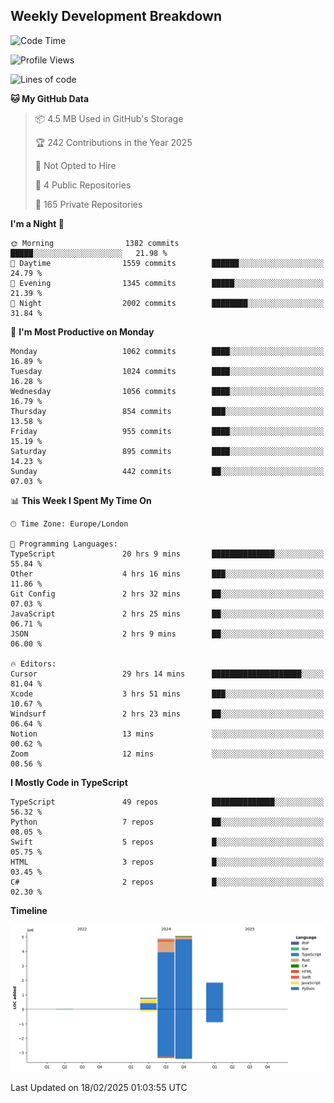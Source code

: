 


## Weekly Development Breakdown
<!--START_SECTION:waka-->
![Code Time](http://img.shields.io/badge/Code%20Time-1%2C974%20hrs%2016%20mins-blue)

![Profile Views](http://img.shields.io/badge/Profile%20Views-0-blue)

![Lines of code](https://img.shields.io/badge/From%20Hello%20World%20I%27ve%20Written-12.6%20million%20lines%20of%20code-blue)

**🐱 My GitHub Data** 

> 📦 4.5 MB Used in GitHub's Storage 
 > 
> 🏆 242 Contributions in the Year 2025
 > 
> 🚫 Not Opted to Hire
 > 
> 📜 4 Public Repositories 
 > 
> 🔑 165 Private Repositories 
 > 
**I'm a Night 🦉** 

```text
🌞 Morning                1382 commits        █████░░░░░░░░░░░░░░░░░░░░   21.98 % 
🌆 Daytime                1559 commits        ██████░░░░░░░░░░░░░░░░░░░   24.79 % 
🌃 Evening                1345 commits        █████░░░░░░░░░░░░░░░░░░░░   21.39 % 
🌙 Night                  2002 commits        ████████░░░░░░░░░░░░░░░░░   31.84 % 
```
📅 **I'm Most Productive on Monday** 

```text
Monday                   1062 commits        ████░░░░░░░░░░░░░░░░░░░░░   16.89 % 
Tuesday                  1024 commits        ████░░░░░░░░░░░░░░░░░░░░░   16.28 % 
Wednesday                1056 commits        ████░░░░░░░░░░░░░░░░░░░░░   16.79 % 
Thursday                 854 commits         ███░░░░░░░░░░░░░░░░░░░░░░   13.58 % 
Friday                   955 commits         ████░░░░░░░░░░░░░░░░░░░░░   15.19 % 
Saturday                 895 commits         ████░░░░░░░░░░░░░░░░░░░░░   14.23 % 
Sunday                   442 commits         ██░░░░░░░░░░░░░░░░░░░░░░░   07.03 % 
```


📊 **This Week I Spent My Time On** 

```text
🕑︎ Time Zone: Europe/London

💬 Programming Languages: 
TypeScript               20 hrs 9 mins       ██████████████░░░░░░░░░░░   55.84 % 
Other                    4 hrs 16 mins       ███░░░░░░░░░░░░░░░░░░░░░░   11.86 % 
Git Config               2 hrs 32 mins       ██░░░░░░░░░░░░░░░░░░░░░░░   07.03 % 
JavaScript               2 hrs 25 mins       ██░░░░░░░░░░░░░░░░░░░░░░░   06.71 % 
JSON                     2 hrs 9 mins        ██░░░░░░░░░░░░░░░░░░░░░░░   06.00 % 

🔥 Editors: 
Cursor                   29 hrs 14 mins      ████████████████████░░░░░   81.04 % 
Xcode                    3 hrs 51 mins       ███░░░░░░░░░░░░░░░░░░░░░░   10.67 % 
Windsurf                 2 hrs 23 mins       ██░░░░░░░░░░░░░░░░░░░░░░░   06.64 % 
Notion                   13 mins             ░░░░░░░░░░░░░░░░░░░░░░░░░   00.62 % 
Zoom                     12 mins             ░░░░░░░░░░░░░░░░░░░░░░░░░   00.56 % 
```

**I Mostly Code in TypeScript** 

```text
TypeScript               49 repos            ██████████████░░░░░░░░░░░   56.32 % 
Python                   7 repos             ██░░░░░░░░░░░░░░░░░░░░░░░   08.05 % 
Swift                    5 repos             █░░░░░░░░░░░░░░░░░░░░░░░░   05.75 % 
HTML                     3 repos             █░░░░░░░░░░░░░░░░░░░░░░░░   03.45 % 
C#                       2 repos             █░░░░░░░░░░░░░░░░░░░░░░░░   02.30 % 
```



**Timeline**

![Lines of Code chart](https://raw.githubusercontent.com/mars-arch/mars-arch/main/assets/bar_graph.png)


 Last Updated on 18/02/2025 01:03:55 UTC
<!--END_SECTION:waka-->
